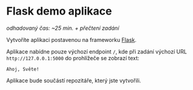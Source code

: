 # Flask demo aplikace

*odhadovaný čas: ~25 min. + přečtení zadání*

Vytvoříte aplikaci postavenou na frameworku [Flask](https://flask.palletsprojects.com/).


Aplikace nabídne pouze výchozí endpoint `/`, kde při zadání výchozí URL `http://127.0.0.1:5000` do prohlížeče se zobrazí text:
```plain
Ahoj, Světe!
```

Aplikace bude součástí repozitáře, který jste vytvořili.
